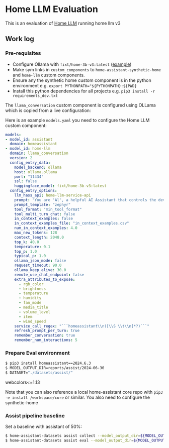 # Home LLM Evaluation

This is an evaluation of [Home LLM](https://github.com/acon96/home-llm) running home llm v3

## Work log

### Pre-requisites

- Configure Ollama with `fixt/home-3b-v3:latest` ([example](https://github.com/allenporter/k8s-gitops/commit/55a4b5a86a33d1ae43f7d62075a04507f19e68de))
- Make sym links in `custom_components` to `home-assistant-synthetic-home` and `home-llm` custom components.
- Ensure any the synthetic home custom component is in the python environment e.g. `export PYTHONPATH="${PYTHONPATH}:${PWD}`
- Install this python dependencies for all projects e.g. `pip3 install -r requirements_dev.txt`

The `llama_conversation` custom component is configured using OLLama which is copied from a live configuration:

Here is an example `models.yaml` you need to configure the Home LLM custom component:

```yaml
models:
- model_id: assistant
  domain: homeassistant
- model_id: home-llm
  domain: llama_conversation
  version: 2
  config_entry_data:
    model_backend: ollama
    host: ollama.ollama
    port: "11434"
    ssl: false
    huggingface_model: fixt/home-3b-v3:latest
  config_entry_options:
    llm_hass_api: home-llm-service-api
    prompt: "You are 'Al', a helpful AI Assistant that controls the devices in a house. Complete the following task as instructed with the information provided only.\nThe current time and date is {{ (as_timestamp(now()) | timestamp_custom(\"%I:%M %p on %A %B %d, %Y\", \"\")) }}\nServices: {{ formatted_tools }}\nDevices:\n{{ formatted_devices }}"
    prompt_template: "zephyr"
    tool_format: "min_tool_format"
    tool_multi_turn_chat: false
    in_context_examples: false
    in_context_examples_file: "in_context_examples.csv"
    num_in_context_examples: 4.0
    max_new_tokens: 128
    context_length: 2048.0
    top_k: 40.0
    temperature: 0.1
    top_p: 1.0
    typical_p: 1.0
    ollama_json_mode: false
    request_timeout: 90.0
    ollama_keep_alive: 30.0
    remote_use_chat_endpoint: false
    extra_attributes_to_expose:
      - rgb_color
      - brightness
      - temperature
      - humidity
      - fan_mode
      - media_title
      - volume_level
      - item
      - wind_speed
    service_call_regex: "```homeassistant\\n([\\S \\t\\n]*?)```"
    refresh_prompt_per_turn: true
    remember_conversation: true
    remember_num_interactions: 5
```

### Prepare Eval environment

```bash
$ pip3 install homeassistant==2024.6.3
$ MODEL_OUTPUT_DIR=reports/assist/2024-06-30
$ DATASET="./datasets/assist/"
```

webcolors<=1.13

Note that you can also reference a local home-assistant core repo with `pip3 -e install /workspace/core` or similar. You also need to configure the synthetic-home

### Assist pipeline baseline

Set a baseline with assistant of 50%:

```bash
$ home-assistant-datasets assist collect --model_output_dir=${MODEL_OUTPUT_DIR} --dataset=${DATASET} --models=assistant
$ home-assistant-datasets assist eval --model_output_dir=${MODEL_OUTPUT_DIR} --output_type=csv > ${MODEL_OUTPUT_DIR}/report.csv
```

